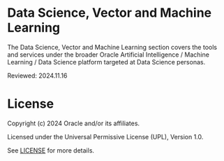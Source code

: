 # Data Science, Vector and Machine Learning

The Data Science, Vector and Machine Learning section covers the tools and services under the broader Oracle Artificial Intelligence / Machine Learning / Data Science platform targeted at Data Science personas.

Reviewed: 2024.11.16


# License

Copyright (c) 2024 Oracle and/or its affiliates.

Licensed under the Universal Permissive License (UPL), Version 1.0.

See [LICENSE](https://github.com/oracle-devrel/technology-engineering/blob/main/LICENSE) for more details.
